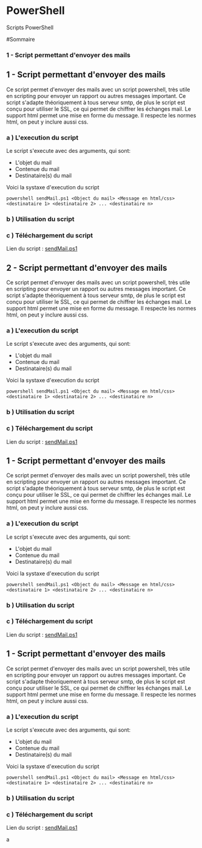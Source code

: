 # PowerShell
Scripts PowerShell

#Sommaire
### 1 - Script permettant d'envoyer des mails


## 1 - Script permettant d'envoyer des mails
Ce script permet d'envoyer des mails avec un script powershell, très utile en scripting pour envoyer un rapport ou autres messages important. Ce script s'adapte théoriquement à tous serveur smtp, de plus le script est conçu pour utiliser le SSL, ce qui permet de chiffrer les échanges mail. Le support html permet une mise en forme du message. Il respecte les normes html, on peut y inclure aussi css.

### a ) L'execution du script
Le script s'execute avec des arguments, qui sont:
   * L'objet du mail
   * Contenue du mail
   * Destinataire(s) du mail

Voici la systaxe d'execution du script
```
powershell sendMail.ps1 <Object du mail> <Message en html/css> <destinataire 1> <destinataire 2> ... <destinataire n>
```

### b ) Utilisation du script


### c ) Téléchargement du script
Lien du script : [sendMail.ps1](https://github.com/yoyo1637/PowerShell/blob/master/sendMail.ps1)

## 2 - Script permettant d'envoyer des mails
Ce script permet d'envoyer des mails avec un script powershell, très utile en scripting pour envoyer un rapport ou autres messages important. Ce script s'adapte théoriquement à tous serveur smtp, de plus le script est conçu pour utiliser le SSL, ce qui permet de chiffrer les échanges mail. Le support html permet une mise en forme du message. Il respecte les normes html, on peut y inclure aussi css.

### a ) L'execution du script
Le script s'execute avec des arguments, qui sont:
   * L'objet du mail
   * Contenue du mail
   * Destinataire(s) du mail

Voici la systaxe d'execution du script
```
powershell sendMail.ps1 <Object du mail> <Message en html/css> <destinataire 1> <destinataire 2> ... <destinataire n>
```

### b ) Utilisation du script


### c ) Téléchargement du script
Lien du script : [sendMail.ps1](https://github.com/yoyo1637/PowerShell/blob/master/sendMail.ps1)


## 1 - Script permettant d'envoyer des mails
Ce script permet d'envoyer des mails avec un script powershell, très utile en scripting pour envoyer un rapport ou autres messages important. Ce script s'adapte théoriquement à tous serveur smtp, de plus le script est conçu pour utiliser le SSL, ce qui permet de chiffrer les échanges mail. Le support html permet une mise en forme du message. Il respecte les normes html, on peut y inclure aussi css.

### a ) L'execution du script
Le script s'execute avec des arguments, qui sont:
   * L'objet du mail
   * Contenue du mail
   * Destinataire(s) du mail

Voici la systaxe d'execution du script
```
powershell sendMail.ps1 <Object du mail> <Message en html/css> <destinataire 1> <destinataire 2> ... <destinataire n>
```

### b ) Utilisation du script


### c ) Téléchargement du script
Lien du script : [sendMail.ps1](https://github.com/yoyo1637/PowerShell/blob/master/sendMail.ps1)



## 1 - Script permettant d'envoyer des mails
Ce script permet d'envoyer des mails avec un script powershell, très utile en scripting pour envoyer un rapport ou autres messages important. Ce script s'adapte théoriquement à tous serveur smtp, de plus le script est conçu pour utiliser le SSL, ce qui permet de chiffrer les échanges mail. Le support html permet une mise en forme du message. Il respecte les normes html, on peut y inclure aussi css.

### a ) L'execution du script
Le script s'execute avec des arguments, qui sont:
   * L'objet du mail
   * Contenue du mail
   * Destinataire(s) du mail

Voici la systaxe d'execution du script
```
powershell sendMail.ps1 <Object du mail> <Message en html/css> <destinataire 1> <destinataire 2> ... <destinataire n>
```

### b ) Utilisation du script


### c ) Téléchargement du script
Lien du script : [sendMail.ps1](https://github.com/yoyo1637/PowerShell/blob/master/sendMail.ps1)






































































a
